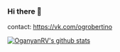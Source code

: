 ### Hi there 👋
contact:
https://vk.com/ogrobertino


[![OganyanRV's github stats](https://github-readme-stats.vercel.app/api?username=OganyanRV)](https://github.com/anuraghazra/github-readme-stats)

